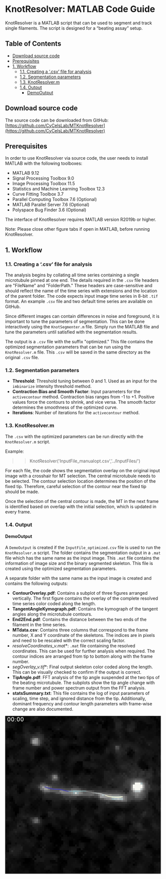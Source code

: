 # KnotResolver: MATLAB Code Guide

KnotResolver is a MATLAB script that can be used to segment and track single filaments. The script is designed for a “beating assay” setup.

## Table of Contents
- [Download source code](#download-source-code)
- [Prerequisites](#prerequisites)
- [1. Workflow](#1-workflow)
  - [1.1. Creating a ‘.csv’ file for analysis](#11-creating-a-csv-file-for-analysis)
  - [1.2. Segmentation parameters](#12-segmentation-parameters)
  - [1.3. KnotResolver.m](#13-knotresolverm)
  - [1.4. Output](#14-output)
    - [DemoOutput](#demooutput)

## Download source code
The source code can be downloaded from GitHub: [https://github.com/CyCelsLab/MTKnotResolver](https://github.com/CyCelsLab/MTKnotResolver)

## Prerequisites
In order to use KnotResolver via source code, the user needs to install MATLAB with the following toolboxes:

- MATLAB 9.12
- Signal Processing Toolbox 9.0
- Image Processing Toolbox 11.5
- Statistics and Machine Learning Toolbox 12.3
- Curve Fitting Toolbox 3.7
- Parallel Computing Toolbox 7.6 (Optional)
- MATLAB Parallel Server 7.6 (Optional)
- Polyspace Bug Finder 3.6 (Optional)

The interface of KnotResolver requires MATLAB version R2019b or higher.

Note: Please close other figure tabs if open in MATLAB, before running KnotResolver.

## 1. Workflow

### 1.1. Creating a ‘.csv’ file for analysis
The analysis begins by collating all time series containing a single microtubule pinned at one end. The details required in the `.csv` file headers are "FileName" and "FolderPath." These headers are case-sensitive and should reflect the name of the time series with extensions and the location of the parent folder. The code expects input image time series in 8-bit `.tif` format. An example `.csv` file and two default time series are available on GitHub.

Since different images can contain differences in noise and foreground, it is important to tune the parameters of segmentation. This can be done interactively using the `KnotSegmenter.m` file. Simply run the MATLAB file and tune the parameters until satisfied with the segmentation results.

The output is a `.csv` file with the suffix "optimized." This file contains the optimized segmentation parameters that can be run using the `KnotResolver.m` file. This `.csv` will be saved in the same directory as the original `.csv` file.

### 1.2. Segmentation parameters
- **Threshold**: Threshold tuning between 0 and 1. Used as an input for the `imbinarize` intensity threshold method.
- **Contraction Bias and Smooth Factor**: Input parameters for the `activecontour` method. Contraction bias ranges from -1 to +1. Positive values force the contours to shrink, and vice versa. The smooth factor determines the smoothness of the optimized curve.
- **Iterations**: Number of iterations for the `activecontour` method.

### 1.3. KnotResolver.m
The `.csv` with the optimized parameters can be run directly with the `KnotResolver.m` script. 

Example:
>>KnotResolver('InputFile_manualopt.csv','../InputFiles/')

For each file, the code shows the segmentation overlay on the original input image with a crosshair for MT selection. The central microtubule needs to be selected. The contour selection location determines the position of the fixed tip. Therefore, careful selection of the contour near the fixed tip should be made.

Once the selection of the central contour is made, the MT in the next frame is identified based on overlap with the initial selection, which is updated in every frame.

### 1.4. Output

#### DemoOutput
A `DemoOutput` is created if the `InputFile_optimized.csv` file is used to run the `KnotResolver.m` script. The folder contains the segmentation output in a `.mat` file which has the same name as the input image. This `.mat` file contains the information of image size and the binary segmented skeleton. This file is created using the optimized segmentation parameters.

A separate folder with the same name as the input image is created and contains the following outputs:

- **ContourOverlay.pdf**: Contains a subplot of three figures arranged vertically. The first figure contains the overlay of the complete resolved time series color coded along the length. 
- **TangentAngleKymograph.pdf**: Contains the kymograph of the tangent angles along the microtubule contours.
- **End2End.pdf**: Contains the distance between the two ends of the filament in the time series.
- **MTdata.csv**: Contains three columns that correspond to the frame number, X and Y coordinate of the skeletons. The indices are in pixels and need to be rescaled with the correct scaling factor.
- **resolveCoordinates_v*.mat**: `.mat` file containing the resolved coordinates. This can be used for further analysis when required. The contour indices are arranged from tip to bottom along with the frame number.
- **segOverlay_v*.tif**: Final output skeleton color coded along the length. This can be visually checked to confirm if the output is correct.
- **TipAngle.pdf**: FFT analysis of the tip angle suspended at the two tips of the beating microtubule. The subplots show the tip angle change with frame number and power spectrum output from the FFT analysis.
- **statsSummary.txt**: This file contains the log of input parameters of scaling, time step, and ignored distance from the tip. Additionally, dominant frequency and contour length parameters with frame-wise change are also documented.


<div align="center">
  <img src="Images/density27len47(MOD_trans)contour.gif" alt="A beating filament">
</div>


